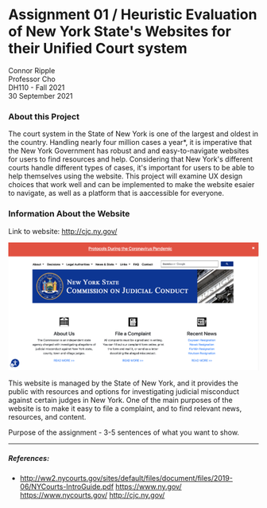 # Assignment 01 / Heuristic Evaluation of New York State's Websites for their Unified Court system

Connor Ripple <br>
Professor Cho <br>
DH110 - Fall 2021 <br>
30 September 2021 <br>

### About this Project

The court system in the State of New York is one of the largest and oldest in the country. Handling nearly four million cases a year*, it is imperative that the New York Government has robust and and easy-to-navigate websites for users to find resources and help. Considering that New York's different courts handle different types of cases, it's important for users to be able to help themselves using the website. This project will examine UX design choices that work well and can be implemented to make the website esaier to navigate, as well as a platform that is aaccessible for everyone. 


### Information About the Website
Link to website: http://cjc.ny.gov/

![Screenshot of the New York State Commission on Judicial Conduct Website, taken September 28, 2021](https://github.com/cjripple/DH110-SEM1F/blob/83fe447f7b0019056d2e3644e98f12da8e2c5be5/assignment01/cjc-screenshot.png)

This website is managed by the State of New York, and it provides the public with resources and options for investigating judicial misconduct against certain judges in New York. One of the main purposes of the website is to make it easy to file a complaint, and to find relevant news, resources, and content. 



Purpose of the assignment - 3-5 sentences of what you want to show. 

---

##### References: 
* http://ww2.nycourts.gov/sites/default/files/document/files/2019-06/NYCourts-IntroGuide.pdf
https://www.ny.gov/
https://www.nycourts.gov/
http://cjc.ny.gov/
